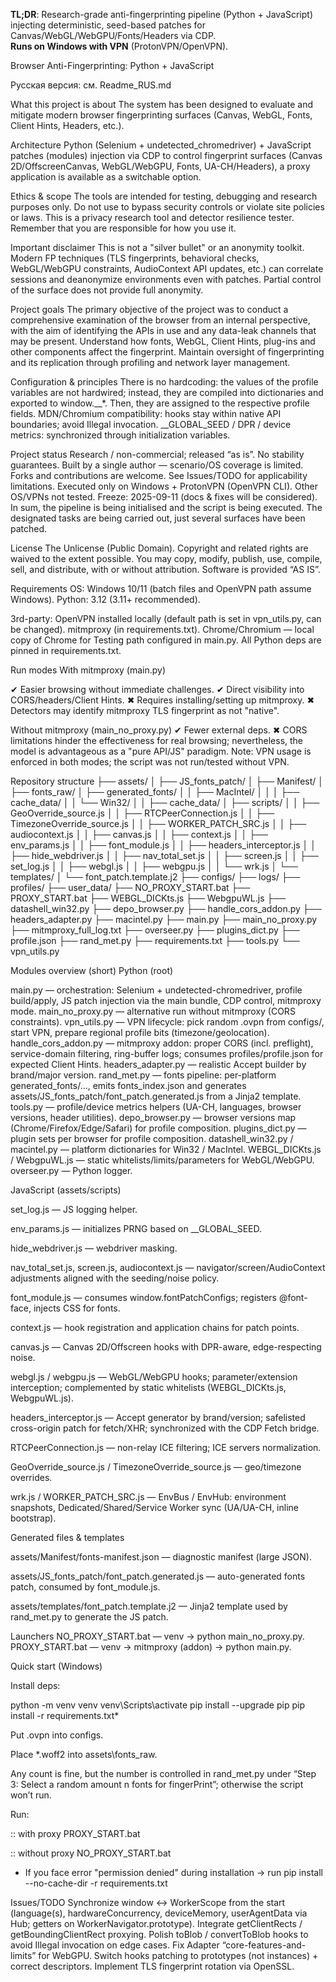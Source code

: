 **TL;DR**: Research-grade anti-fingerprinting pipeline (Python + JavaScript) injecting deterministic, seed-based patches for Canvas/WebGL/WebGPU/Fonts/Headers via CDP.  
**Runs on Windows with VPN** (ProtonVPN/OpenVPN).  

Browser Anti-Fingerprinting: Python + JavaScript

Русская версия: см. Readme_RUS.md

What this project is about
The system has been designed to evaluate and mitigate modern browser fingerprinting surfaces (Canvas, WebGL, Fonts, Client Hints, Headers, etc.).

Architecture
Python (Selenium + undetected_chromedriver) + JavaScript patches (modules) injection via CDP to control fingerprint surfaces (Canvas 2D/OffscreenCanvas, WebGL/WebGPU, Fonts, UA-CH/Headers), a proxy application is available as a switchable option.

Ethics & scope
The tools are intended for testing, debugging and research purposes only. Do not use to bypass security controls or violate site policies or laws.
This is a privacy research tool and detector resilience tester. Remember that you are responsible for how you use it.

Important disclaimer
This is not a "silver bullet" or an anonymity toolkit. Modern FP techniques (TLS fingerprints, behavioral checks, WebGL/WebGPU constraints, AudioContext API updates, etc.) can correlate sessions and deanonymize environments even with patches. Partial control of the surface does not provide full anonymity.

Project goals
The primary objective of the project was to conduct a comprehensive examination of the browser from an internal perspective, with the aim of identifying the APIs in use and any data-leak channels that may be present.
Understand how fonts, WebGL, Client Hints, plug-ins and other components affect the fingerprint.
Maintain oversight of fingerprinting and its replication through profiling and network layer management.

Configuration & principles
There is no hardcoding: the values of the profile variables are not hardwired; instead, they are compiled into dictionaries and exported to window.__*. Then, they are assigned to the respective profile fields.
MDN/Chromium compatibility: hooks stay within native API boundaries; avoid Illegal invocation.
__GLOBAL_SEED / DPR / device metrics: synchronized through initialization variables.


Project status
Research / non-commercial; released “as is”. No stability guarantees.
Built by a single author — scenario/OS coverage is limited. Forks and contributions are welcome.
See Issues/TODO for applicability limitations.
Executed only on Windows + ProtonVPN (OpenVPN CLI). Other OS/VPNs not tested.
Freeze: 2025-09-11 (docs & fixes will be considered).
In sum, the pipeline is being initialised and the script is being executed. The designated tasks are being carried out, just several surfaces have been patched.

License
The Unlicense (Public Domain). Copyright and related rights are waived
to the extent possible. You may copy, modify, publish, use, compile, sell,
and distribute, with or without attribution. Software is provided “AS IS”.

Requirements
OS: Windows 10/11 (batch files and OpenVPN path assume Windows).
Python: 3.12 (3.11+ recommended).

3rd-party:
OpenVPN installed locally (default path is set in vpn_utils.py, can be changed).
mitmproxy (in requirements.txt).
Chrome/Chromium — local copy of Chrome for Testing path configured in main.py.
All Python deps are pinned in requirements.txt.


Run modes
With mitmproxy (main.py)

✔ Easier browsing without immediate challenges.
✔ Direct visibility into CORS/headers/Client Hints.
✖ Requires installing/setting up mitmproxy.
✖ Detectors may identify mitmproxy TLS fingerprint as not "native".


Without mitmproxy (main_no_proxy.py)
✔ Fewer external deps.
✖ CORS limitations hinder the effectiveness for real browsing; nevertheless, the model is advantageous as a "pure API/JS" paradigm.
Note: VPN usage is enforced in both modes; the script was not run/tested without VPN.

Repository structure
├── assets/
│   ├── JS_fonts_patch/
│   ├── Manifest/
│   ├── fonts_raw/
│   ├── generated_fonts/
│   │   ├── MacIntel/
│   │   │   ├── cache_data/
│   │   └── Win32/
│   │       ├── cache_data/
│   ├── scripts/
│   │   ├── GeoOverride_source.js
│   │   ├── RTCPeerConnection.js
│   │   ├── TimezoneOverride_source.js
│   │   ├── WORKER_PATCH_SRC.js
│   │   ├── audiocontext.js
│   │   ├── canvas.js
│   │   ├── context.js
│   │   ├── env_params.js
│   │   ├── font_module.js
│   │   ├── headers_interceptor.js
│   │   ├── hide_webdriver.js
│   │   ├── nav_total_set.js
│   │   ├── screen.js
│   │   ├── set_log.js
│   │   ├── webgl.js
│   │   ├── webgpu.js
│   │   └── wrk.js
│   └── templates/
│       └── font_patch.template.j2
├── configs/
├── logs/
├── profiles/
├── user_data/
├── NO_PROXY_START.bat
├── PROXY_START.bat
├── WEBGL_DICKts.js
├── WebgpuWL.js
├── datashell_win32.py
├── depo_browser.py
├── handle_cors_addon.py
├── headers_adapter.py
├── macintel.py
├── main.py
├── main_no_proxy.py
├── mitmproxy_full_log.txt
├── overseer.py
├── plugins_dict.py
├── profile.json
├── rand_met.py
├── requirements.txt
├── tools.py
└── vpn_utils.py

Modules overview (short)
Python (root)

main.py — orchestration: Selenium + undetected-chromedriver, profile build/apply, JS patch injection via the main bundle, CDP control, mitmproxy mode.
main_no_proxy.py — alternative run without mitmproxy (CORS constraints).
vpn_utils.py — VPN lifecycle: pick random .ovpn from configs/, start VPN, prepare regional profile bits (timezone/geolocation).
handle_cors_addon.py — mitmproxy addon: proper CORS (incl. preflight), service-domain filtering, ring-buffer logs; consumes profiles/profile.json for expected Client Hints.
headers_adapter.py — realistic Accept builder by brand/major version.
rand_met.py — fonts pipeline: per-platform generated_fonts/..., emits fonts_index.json and generates assets/JS_fonts_patch/font_patch.generated.js from a Jinja2 template.
tools.py — profile/device metrics helpers (UA-CH, languages, browser versions, header utilities).
depo_browser.py — browser versions map (Chrome/Firefox/Edge/Safari) for profile composition.
plugins_dict.py — plugin sets per browser for profile composition.
datashell_win32.py / macintel.py — platform dictionaries for Win32 / MacIntel.
WEBGL_DICKts.js / WebgpuWL.js — static whitelists/limits/parameters for WebGL/WebGPU.
overseer.py — Python logger.


JavaScript (assets/scripts)

set_log.js — JS logging helper.

env_params.js — initializes PRNG based on __GLOBAL_SEED.

hide_webdriver.js — webdriver masking.

nav_total_set.js, screen.js, audiocontext.js — navigator/screen/AudioContext adjustments aligned with the seeding/noise policy.

font_module.js — consumes window.fontPatchConfigs; registers @font-face, injects CSS for fonts.

context.js — hook registration and application chains for patch points.

canvas.js — Canvas 2D/Offscreen hooks with DPR-aware, edge-respecting noise.

webgl.js / webgpu.js — WebGL/WebGPU hooks; parameter/extension interception; complemented by static whitelists (WEBGL_DICKts.js, WebgpuWL.js).

headers_interceptor.js — Accept generator by brand/version; safelisted cross-origin patch for fetch/XHR; synchronized with the CDP Fetch bridge.

RTCPeerConnection.js — non-relay ICE filtering; ICE servers normalization.

GeoOverride_source.js / TimezoneOverride_source.js — geo/timezone overrides.

wrk.js / WORKER_PATCH_SRC.js — EnvBus / EnvHub: environment snapshots, Dedicated/Shared/Service Worker sync (UA/UA-CH, inline bootstrap).

Generated files & templates

assets/Manifest/fonts-manifest.json — diagnostic manifest (large JSON).

assets/JS_fonts_patch/font_patch.generated.js — auto-generated fonts patch, consumed by font_module.js.

assets/templates/font_patch.template.j2 — Jinja2 template used by rand_met.py to generate the JS patch.

Launchers
NO_PROXY_START.bat — venv → python main_no_proxy.py.
PROXY_START.bat — venv → mitmproxy (addon) → python main.py.


Quick start (Windows)

Install deps:

python -m venv venv
venv\Scripts\activate
pip install --upgrade pip
pip install -r requirements.txt*

Put .ovpn into configs\.

Place *.woff2 into assets\fonts_raw\.

Any count is fine, but the number is controlled in rand_met.py under
“Step 3: Select a random amount n fonts for fingerPrint”; otherwise the script won’t run.

Run:

:: with proxy
PROXY_START.bat

:: without proxy
NO_PROXY_START.bat

* If you face error "permission denied" during installation → run
pip install --no-cache-dir -r requirements.txt


Issues/TODO
 Synchronize window ↔ WorkerScope from the start (language(s), hardwareConcurrency, deviceMemory, userAgentData via Hub; getters on WorkerNavigator.prototype).
 Integrate getClientRects / getBoundingClientRect proxying.
 Polish toBlob / convertToBlob hooks to avoid Illegal invocation on edge cases.
 Fix Adapter “core-features-and-limits” for WebGPU.
 Switch hooks patching to prototypes (not instances) + correct descriptors.
 Implement TLS fingerprint rotation via OpenSSL.